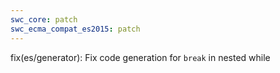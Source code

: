 ```yaml
---
swc_core: patch
swc_ecma_compat_es2015: patch
---
```


fix(es/generator): Fix code generation for `break` in nested while
